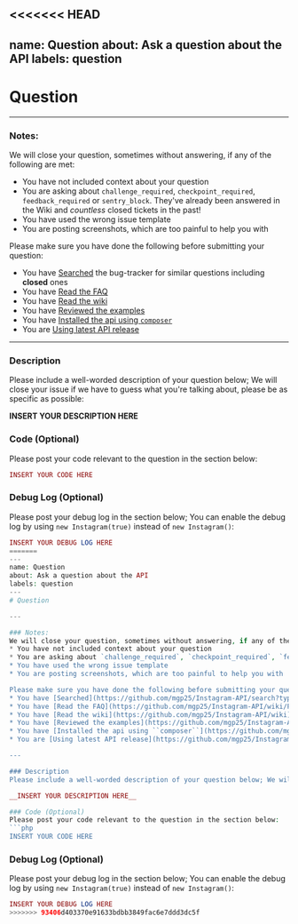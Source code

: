 <<<<<<< HEAD
---
name: Question
about: Ask a question about the API
labels: question
---
# Question

---

### Notes:
We will close your question, sometimes without answering, if any of the following are met:
* You have not included context about your question
* You are asking about `challenge_required`, `checkpoint_required`, `feedback_required` or `sentry_block`. They've already been answered in the Wiki and *countless* closed tickets in the past!
* You have used the wrong issue template
* You are posting screenshots, which are too painful to help you with 

Please make sure you have done the following before submitting your question:
* You have [Searched](https://github.com/mgp25/Instagram-API/search?type=Issues) the bug-tracker for similar questions including **closed** ones
* You have [Read the FAQ](https://github.com/mgp25/Instagram-API/wiki/FAQ)
* You have [Read the wiki](https://github.com/mgp25/Instagram-API/wiki)
* You have [Reviewed the examples](https://github.com/mgp25/Instagram-API/tree/master/examples)
* You have [Installed the api using ``composer``](https://github.com/mgp25/Instagram-API#installation)
* You are [Using latest API release](https://github.com/mgp25/Instagram-API/releases)

---

### Description
Please include a well-worded description of your question below; We will close your issue if we have to guess what you're talking about, please be as specific as possible:

__INSERT YOUR DESCRIPTION HERE__

### Code (Optional)
Please post your code relevant to the question in the section below:
```php
INSERT YOUR CODE HERE
``` 

### Debug Log (Optional)
Please post your debug log in the section below; You can enable the debug log by using `new Instagram(true)` instead of `new Instagram()`:
```php
INSERT YOUR DEBUG LOG HERE
=======
---
name: Question
about: Ask a question about the API
labels: question
---
# Question

---

### Notes:
We will close your question, sometimes without answering, if any of the following are met:
* You have not included context about your question
* You are asking about `challenge_required`, `checkpoint_required`, `feedback_required` or `sentry_block`. They've already been answered in the Wiki and *countless* closed tickets in the past!
* You have used the wrong issue template
* You are posting screenshots, which are too painful to help you with 

Please make sure you have done the following before submitting your question:
* You have [Searched](https://github.com/mgp25/Instagram-API/search?type=Issues) the bug-tracker for similar questions including **closed** ones
* You have [Read the FAQ](https://github.com/mgp25/Instagram-API/wiki/FAQ)
* You have [Read the wiki](https://github.com/mgp25/Instagram-API/wiki)
* You have [Reviewed the examples](https://github.com/mgp25/Instagram-API/tree/master/examples)
* You have [Installed the api using ``composer``](https://github.com/mgp25/Instagram-API#installation)
* You are [Using latest API release](https://github.com/mgp25/Instagram-API/releases)

---

### Description
Please include a well-worded description of your question below; We will close your issue if we have to guess what you're talking about, please be as specific as possible:

__INSERT YOUR DESCRIPTION HERE__

### Code (Optional)
Please post your code relevant to the question in the section below:
```php
INSERT YOUR CODE HERE
``` 

### Debug Log (Optional)
Please post your debug log in the section below; You can enable the debug log by using `new Instagram(true)` instead of `new Instagram()`:
```php
INSERT YOUR DEBUG LOG HERE
>>>>>>> 93406d403370e91633bdbb3849fac6e7ddd3dc5f
```